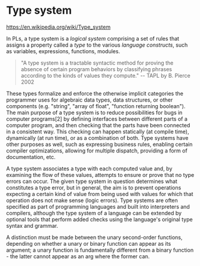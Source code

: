 # Type system

https://en.wikipedia.org/wiki/Type_system

In PLs, a type system is a *logical system* comprising a set of rules that assigns a property called a *type* to the various *language constructs*, such as variables, expressions, functions, modules.

> "A type system is a tractable syntactic method for proving the absence of certain program behaviors by classifying phrases according to the kinds of values they compute." -- TAPL by B. Pierce 2002


These types formalize and enforce the otherwise implicit categories the programmer uses for algebraic data types, data structures, or other components (e.g. "string", "array of float", "function returning boolean"). The main purpose of a type system is to reduce possibilities for bugs in computer programs[2] by defining interfaces between different parts of a computer program, and then checking that the parts have been connected in a consistent way. This checking can happen statically (at compile time), dynamically (at run time), or as a combination of both. Type systems have other purposes as well, such as expressing business rules, enabling certain compiler optimizations, allowing for multiple dispatch, providing a form of documentation, etc.

A type system associates a type with each computed value and, by examining the flow of these values, attempts to ensure or prove that no type errors can occur. The given type system in question determines what constitutes a type error, but in general, the aim is to prevent operations expecting a certain kind of value from being used with values for which that operation does not make sense (logic errors). Type systems are often specified as part of programming languages and built into interpreters and compilers, although the type system of a language can be extended by optional tools that perform added checks using the language's original type syntax and grammar.


A distinction must be made between the unary second-order functions, depending on whether a unary or binary function can appear as its argument; a unary function is fundamentally different from a binary function - the latter cannot appear as an arg where the former can.
